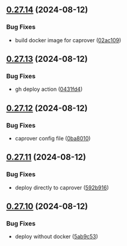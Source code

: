 ## [0.27.14](https://github.com/EddieHubCommunity/HealthCheck/compare/v0.27.13...v0.27.14) (2024-08-12)


### Bug Fixes

* build docker image for caprover ([02ac109](https://github.com/EddieHubCommunity/HealthCheck/commit/02ac109c92f350a81a42f1969fa007bb3989d31c))



## [0.27.13](https://github.com/EddieHubCommunity/HealthCheck/compare/v0.27.12...v0.27.13) (2024-08-12)


### Bug Fixes

* gh deploy action ([0431fd4](https://github.com/EddieHubCommunity/HealthCheck/commit/0431fd4acde8d39e1348bd1bb1f2d13e2f4a2ef0))



## [0.27.12](https://github.com/EddieHubCommunity/HealthCheck/compare/v0.27.11...v0.27.12) (2024-08-12)


### Bug Fixes

* caprover config file ([0ba8010](https://github.com/EddieHubCommunity/HealthCheck/commit/0ba8010485962ad625136c7e841c1ff71d771681))



## [0.27.11](https://github.com/EddieHubCommunity/HealthCheck/compare/v0.27.10...v0.27.11) (2024-08-12)


### Bug Fixes

* deploy directly to caprover ([592b916](https://github.com/EddieHubCommunity/HealthCheck/commit/592b916d0de92432fa41e1a49c353204435b2d9c))



## [0.27.10](https://github.com/EddieHubCommunity/HealthCheck/compare/v0.27.9...v0.27.10) (2024-08-12)


### Bug Fixes

* deploy without docker ([5ab9c53](https://github.com/EddieHubCommunity/HealthCheck/commit/5ab9c53953463fbeb2021247cd5e503b16133e15))



